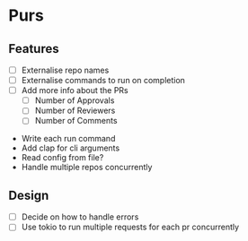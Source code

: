 # Purs


## Features

- [ ] Externalise repo names
- [ ] Externalise commands to run on completion
- [ ] Add more info about the PRs
  - [ ] Number of Approvals
  - [ ] Number of Reviewers
  - [ ] Number of Comments
- Write each run command
- Add clap for cli arguments
- Read config from file?
- Handle multiple repos concurrently

## Design

- [ ] Decide on how to handle errors
- [ ] Use tokio to run multiple requests for each pr concurrently
